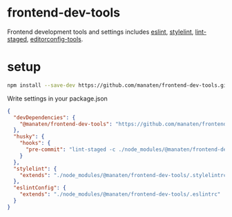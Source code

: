 # frontend-dev-tools

Frontend development tools and settings includes
[eslint](https://eslint.org/),
[stylelint](https://github.com/stylelint/stylelint),
[lint-staged](https://github.com/okonet/lint-staged#how-to-use-lint-staged-in-a-multi-package-monorepo),
[editorconfig-tools](https://github.com/treyhunner/editorconfig-tools).

# setup

```sh
npm install --save-dev https://github.com/manaten/frontend-dev-tools.git
```

Write settings in your package.json

```json
{
  "devDependencies": {
    "@manaten/frontend-dev-tools": "https://github.com/manaten/frontend-dev-tools.git"
  },
  "husky": {
    "hooks": {
      "pre-commit": "lint-staged -c ./node_modules/@manaten/frontend-dev-tools/.lintstagedrc",
    }
  },
  "stylelint": {
    "extends": "./node_modules/@manaten/frontend-dev-tools/.stylelintrc"
  },
  "eslintConfig": {
    "extends": "./node_modules/@manaten/frontend-dev-tools/.eslintrc"
  }
}
```
